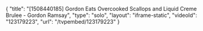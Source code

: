 {
    "title": "[1508440185] Gordon Eats Overcooked Scallops and Liquid Creme Brulee - Gordon Ramsay",
    "type": "solo",
    "layout": "iframe-static",
    "videoId": "123179223",
    "url": "\/tvpembed\/123179223"
}